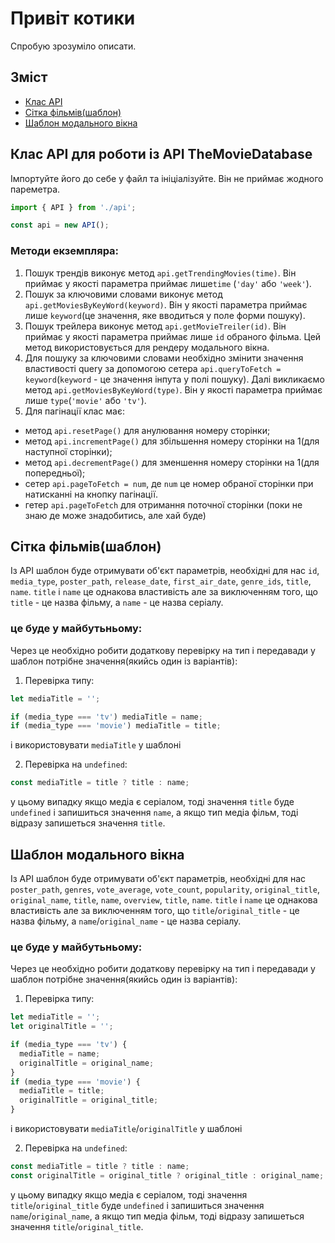 # Привіт котики

Спробую зрозуміло описати.

## Зміст

- [Клас API](#клас-api-для-роботи-із-api-themoviedatabase)
- [Сітка фільмів(шаблон)](#сітка-фільмівшаблон)
- [Шаблон модального вікна](#шаблон-модального-вікна)

## Клас API для роботи із API TheMovieDatabase

Імпортуйте його до себе у файл та ініціалізуйте. Він не приймає жодного
пареметра.

```js
import { API } from './api';

const api = new API();
```

### Методи екземпляра:

1. Пошук трендів виконує метод `api.getTrendingMovies(time)`. Він приймає
    у якості параметра приймає лише`time` (`'day'` або `'week'`).
2. Пошук за ключовими словами виконує метод `api.getMoviesByKeyWord(keyword)`. Він
   у якості параметра приймає лише `keyword`(це значення, яке вводиться у поле форми пошуку). 
3. Пошук трейлера виконує метод `api.getMovieTreiler(id)`. Він приймає у якості параметра приймає лише `id` обраного фільма. Цей метод
   використовується для рендеру модального вікна.
4. Для пошуку за ключовими словами необхідно змінити значення властивості query
   за допомогою сетера `api.queryToFetch = keyword`(`keyword` - це значення
   інпута у полі пошуку). Далі викликаємо метод `api.getMoviesByKeyWord(type)`.
   Він у якості параметра приймає лише `type`(`'movie'` або `'tv'`).
5. Для пагінації клас має:
- метод `api.resetPage()` для анулювання номеру сторінки;
- метод `api.incrementPage()` для збільшення номеру сторінки на 1(для наступної
  сторінки);
- метод `api.decrementPage()` для зменшення номеру сторінки на 1(для
  попередньої);
- сетер `api.pageToFetch = num`, де `num` це номер обраної сторінки при
  натисканні на кнопку пагінації.
- гетер `api.pageToFetch` для отримання поточної сторінки (поки не знаю де може
  знадобитись, але хай буде)

## Сітка фільмів(шаблон)

Із АРІ шаблон буде отримувати об'єкт параметрів, необхідні для нас `id`,
`media_type`, `poster_path`, `release_date`, `first_air_date`, `genre_ids`,
`title`, `name`. `title` і `name` це однакова властивість але за виключенням
того, що `title` - це назва фільму, а `name` - це назва серіалу.

<p></p>

### це буде у майбутьньому:

Через це необхідно робити додаткову перевірку на тип і передавади у шаблон
потрібне значення(якийсь один із варіантів):

1. Перевірка типу:

```js
let mediaTitle = '';

if (media_type === 'tv') mediaTitle = name;
if (media_type === 'movie') mediaTitle = title;
```

і використовувати `mediaTitle` у шаблоні

2. Перевірка на `undefined`:

```js
const mediaTitle = title ? title : name;
```

у цьому випадку якщо медіа є серіалом, тоді значення `title` буде `undefined` і
запишиться значення `name`, а якщо тип медіа фільм, тоді відразу запишеться
значення `title`.

## Шаблон модального вікна

Із АРІ шаблон буде отримувати об'єкт параметрів, необхідні для нас
`poster_path`, `genres`, `vote_average`, `vote_count`, `popularity`,
`original_title`, `original_name`, `title`, `name`, `overview`, `title`, `name`.
`title` і `name` це однакова властивість але за виключенням того, що
`title`/`original_title` - це назва фільму, а `name`/`original_name` - це назва
серіалу.

<p></p>

### це буде у майбутьньому:

 Через це необхідно робити додаткову перевірку на тип і передавади у шаблон
потрібне значення(якийсь один із варіантів):

1. Перевірка типу:

```js
let mediaTitle = '';
let originalTitle = '';

if (media_type === 'tv') {
  mediaTitle = name;
  originalTitle = original_name;
}
if (media_type === 'movie') {
  mediaTitle = title;
  originalTitle = original_title;
}
```

і використовувати `mediaTitle`/`originalTitle` у шаблоні

2. Перевірка на `undefined`:

```js
const mediaTitle = title ? title : name;
const originalTitle = original_title ? original_title : original_name;
```

у цьому випадку якщо медіа є серіалом, тоді значення `title`/`original_title`
буде `undefined` і запишиться значення `name`/`original_name`, а якщо тип медіа
фільм, тоді відразу запишеться значення `title`/`original_title`.

